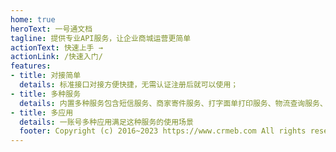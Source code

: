 ```yaml
---
home: true
heroText: 一号通文档
tagline: 提供专业API服务，让企业商城运营更简单
actionText: 快速上手 →
actionLink: /快速入门/
features:
- title: 对接简单
  details: 标准接口对接方便快捷，无需认证注册后就可以使用；
- title: 多种服务
  details: 内置多种服务包含短信服务、商家寄件服务、打字面单打印服务、物流查询服务、商品采集服务；
- title: 多应用
  details: 一账号多种应用满足这种服务的使用场景
  footer: Copyright (c) 2016~2023 https://www.crmeb.com All rights reserved.
---
```

